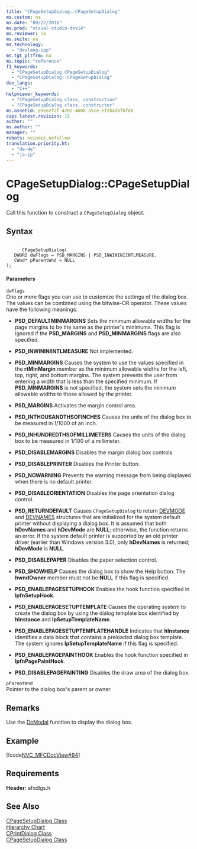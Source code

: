 ```yaml
---
title: "CPageSetupDialog::CPageSetupDialog"
ms.custom: na
ms.date: "09/22/2016"
ms.prod: "visual-studio-dev14"
ms.reviewer: na
ms.suite: na
ms.technology: 
  - "devlang-cpp"
ms.tgt_pltfrm: na
ms.topic: "reference"
f1_keywords: 
  - "CPageSetupDialog.CPageSetupDialog"
  - "CPageSetupDialog::CPageSetupDialog"
dev_langs: 
  - "C++"
helpviewer_keywords: 
  - "CPageSetupDialog class, construction"
  - "CPageSetupDialog class, constructor"
ms.assetid: d9ee2f2f-4202-4608-a5ce-ef2b4dbfbfd8
caps.latest.revision: 15
author: ""
ms.author: ""
manager: ""
robots: noindex,nofollow
translation.priority.ht: 
  - "de-de"
  - "ja-jp"
---
```

# CPageSetupDialog::CPageSetupDialog
Call this function to construct a `CPageSetupDialog` object.  
  
## Syntax  
  
```  
  
      CPageSetupDialog(  
   DWORD dwFlags = PSD_MARGINS | PSD_INWININIINTLMEASURE,  
   CWnd* pParentWnd = NULL   
);  
```  
  
#### Parameters  
 `dwFlags`  
 One or more flags you can use to customize the settings of the dialog box. The values can be combined using the bitwise-OR operator. These values have the following meanings:  
  
-   **PSD_DEFAULTMINMARGINS** Sets the minimum allowable widths for the page margins to be the same as the printer's minimums. This flag is ignored if the **PSD_MARGINS** and **PSD_MINMARGINS** flags are also specified.  
  
-   **PSD_INWININIINTLMEASURE** Not implemented.  
  
-   **PSD_MINMARGINS** Causes the system to use the values specified in the **rtMinMargin** member as the minimum allowable widths for the left, top, right, and bottom margins. The system prevents the user from entering a width that is less than the specified minimum. If **PSD_MINMARGINS** is not specified, the system sets the minimum allowable widths to those allowed by the printer.  
  
-   **PSD_MARGINS** Activates the margin control area.  
  
-   **PSD_INTHOUSANDTHSOFINCHES** Causes the units of the dialog box to be measured in 1/1000 of an inch.  
  
-   **PSD_INHUNDREDTHSOFMILLIMETERS** Causes the units of the dialog box to be measured in 1/100 of a millimeter.  
  
-   **PSD_DISABLEMARGINS** Disables the margin dialog box controls.  
  
-   **PSD_DISABLEPRINTER** Disables the Printer button.  
  
-   **PSD_NOWARNING** Prevents the warning message from being displayed when there is no default printer.  
  
-   **PSD_DISABLEORIENTATION** Disables the page orientation dialog control.  
  
-   **PSD_RETURNDEFAULT** Causes `CPageSetupDialog` to return [DEVMODE](http://msdn.microsoft.com/library/windows/desktop/dd183565) and [DEVNAMES](../vs140/devnames-structure.md) structures that are initialized for the system default printer without displaying a dialog box. It is assumed that both **hDevNames** and **hDevMode** are **NULL**; otherwise, the function returns an error. If the system default printer is supported by an old printer driver (earlier than Windows version 3.0), only **hDevNames** is returned; **hDevMode** is **NULL**.  
  
-   **PSD_DISABLEPAPER** Disables the paper selection control.  
  
-   **PSD_SHOWHELP** Causes the dialog box to show the Help button. The **hwndOwner** member must not be **NULL** if this flag is specified.  
  
-   **PSD_ENABLEPAGESETUPHOOK** Enables the hook function specified in **lpfnSetupHook**.  
  
-   **PSD_ENABLEPAGESETUPTEMPLATE** Causes the operating system to create the dialog box by using the dialog template box identified by **hInstance** and **lpSetupTemplateName**.  
  
-   **PSD_ENABLEPAGESETUPTEMPLATEHANDLE** Indicates that **hInstance** identifies a data block that contains a preloaded dialog box template. The system ignores **lpSetupTemplateName** if this flag is specified.  
  
-   **PSD_ENABLEPAGEPAINTHOOK** Enables the hook function specified in **lpfnPagePaintHook**.  
  
-   **PSD_DISABLEPAGEPAINTING** Disables the draw area of the dialog box.  
  
 `pParentWnd`  
 Pointer to the dialog box's parent or owner.  
  
## Remarks  
 Use the [DoModal](../vs140/cdialog--domodal.md) function to display the dialog box.  
  
## Example  
 [!code[NVC_MFCDocView#94](../vs140/codesnippet/CPP/cpagesetupdialog--cpagesetupdialog_1.cpp)]  
  
## Requirements  
 **Header:** afxdlgs.h  
  
## See Also  
 [CPageSetupDialog Class](../vs140/cpagesetupdialog-class.md)   
 [Hierarchy Chart](../vs140/hierarchy-chart.md)   
 [CPrintDialog Class](../vs140/cprintdialog-class.md)   
 [CPageSetupDialog Class](../vs140/cpagesetupdialog-class.md)